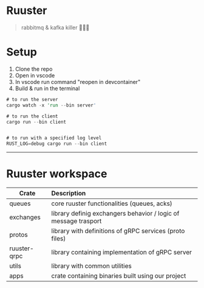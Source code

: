 # Ruuster
> rabbitmq & kafka killer 🐰💥🔫 


# Setup

1. Clone the repo
1. Open in vscode
1. In vscode run command "reopen in devcontainer"
1. Build & run in the terminal

```rs
# to run the server
cargo watch -x 'run --bin server'

# to run the client
cargo run --bin client


# to run with a specified log level
RUST_LOG=debug cargo run --bin client
```
---
# Ruuster workspace


| Crate        | Description                                                     | 
|--------------|:----------------------------------------------------------------|
| queues       | core ruuster functionalities (queues, acks)
| exchanges    | library definig exchangers behavior / logic of message trasport | 
| protos       | library with definitions of gRPC services (proto files)         |
| ruuster-qrpc | library containing implementation of gRPC server         |
| utils        | library with common utilities                                   |
| apps         | crate containing binaries built using our project               |


